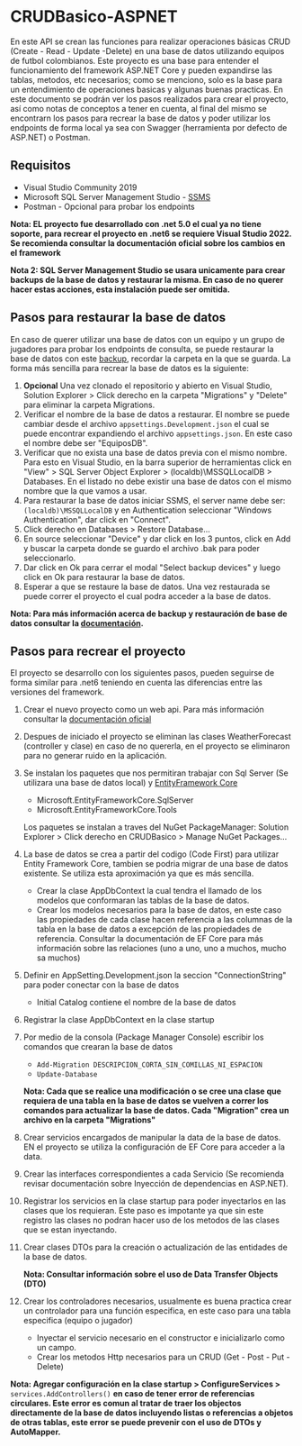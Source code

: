 # CRUDBasico-ASPNET
En este API se crean las funciones para realizar operaciones básicas CRUD (Create - Read - Update -Delete) en una base de datos utilizando equipos de futbol colombianos. Este proyecto es una base para entender el funcionamiento del framework ASP.NET Core y pueden expandirse las tablas, metodos, etc necesarios; como se menciono, solo es la base para un entendimiento de operaciones basicas y algunas buenas practicas.
En este documento se podrán ver los pasos realizados para crear el proyecto, así como notas de conceptos a tener en cuenta, al final del mismo se encontrarn los pasos para recrear la base de datos y poder utilizar los endpoints de forma local ya sea con Swagger (herramienta por defecto de ASP.NET) o Postman.

## Requisitos
- Visual Studio Community 2019
- Microsoft SQL Server Management Studio - [SSMS](https://learn.microsoft.com/en-us/sql/ssms/download-sql-server-management-studio-ssms?view=sql-server-ver16)
- Postman - Opcional para probar los endpoints

**Nota: EL proyecto fue desarrollado con .net 5.0 el cual ya no tiene soporte, para recrear el proyecto en .net6 se requiere Visual Studio 2022. Se recomienda consultar la documentación oficial sobre los cambios en el framework**

**Nota 2: SQL Server Management Studio se usara unicamente para crear backups de la base de datos y restaurar la misma. En caso de no querer hacer estas acciones, esta instalación puede ser omitida.**

## Pasos para restaurar la base de datos
En caso de querer utilizar una base de datos con un equipo y un grupo de jugadores para probar los endpoints de consulta, se puede restaurar la base de datos con este [backup](https://mega.nz/file/5WZEnKDQ#xgclYyYV-sUvT5uzdi_jDceaDZB_vFhzPWZSyaFVZlk), recordar la carpeta en la que se guarda.
La forma más sencilla para recrear la base de datos es la siguiente:
1. **Opcional** Una vez clonado el repositorio y abierto en Visual Studio, Solution Explorer > Click derecho en la carpeta "Migrations" y "Delete" para eliminar la carpeta Migrations.
2. Verificar el nombre de la base de datos a restaurar. El nombre se puede cambiar desde el archivo ```appsettings.Development.json``` el cual se puede encontrar expandiendo el archivo ```appsettings.json```. En este caso el nombre debe ser "EquiposDB".
3. Verificar que no exista una base de datos previa con el mismo nombre. Para esto en Visual Studio, en la barra superior de herramientas click en "View" > SQL Server Object Explorer > (localdb)\MSSQLLocalDB > Databases. En el listado no debe existir una base de datos con el mismo nombre que la que vamos a usar.
4. Para restaurar la base de datos iniciar SSMS, el server name debe ser: ```(localdb)\MSSQLLocalDB``` y en Authentication seleccionar "Windows Authentication", dar click en "Connect".
6. Click derecho en Databases > Restore Database...
7. En source seleccionar "Device" y dar click en los 3 puntos, click en Add y buscar la carpeta donde se guardo el archivo .bak para poder seleccionarlo.
8. Dar click en Ok para cerrar el modal "Select backup devices" y luego click en Ok para restaurar la base de datos.
9. Esperar a que se restaure la base de datos. Una vez restaurada se puede correr el proyecto el cual podra acceder a la base de datos.

**Nota: Para más información acerca de backup y restauración de base de datos consultar la [documentación](https://learn.microsoft.com/en-us/sql/relational-databases/backup-restore/quickstart-backup-restore-database?view=sql-server-ver16).**

## Pasos para recrear el proyecto
El proyecto se desarrollo con los siguientes pasos, pueden seguirse de forma similar para .net6 teniendo en cuenta las diferencias entre las versiones del framework.
1. Crear el nuevo proyecto como un web api. Para más información consultar la [documentación oficial](https://learn.microsoft.com/es-es/aspnet/core/tutorials/first-web-api?view=aspnetcore-6.0&tabs=visual-studio)
2. Despues de iniciado el proyecto se eliminan las clases WeatherForecast (controller y clase) en caso de no quererla, en el proyecto se eliminaron para no generar ruido en la aplicación.
3. Se instalan los paquetes que nos permitiran trabajar con Sql Server (Se utilizara una base de datos local) y [EntityFramework Core](https://www.entityframeworktutorial.net/efcore/entity-framework-core.aspx)
   - Microsoft.EntityFrameworkCore.SqlServer
   - Microsoft.EntityFrameworkCore.Tools

   Los paquetes se instalan a traves del NuGet PackageManager: Solution Explorer > Click derecho en CRUDBasico > Manage NuGet Packages...
4. La base de datos se crea a partir del codigo (Code First) para utilizar Entity Framework Core, tambien se podria migrar de una base de datos existente. Se utiliza esta aproximación ya que es más sencilla.
   - Crear la clase AppDbContext la cual tendra el llamado de los modelos que conformaran las tablas de la base de datos.
   - Crear los modelos necesarios para la base de datos, en este caso las propiedades de cada clase hacen referencia a las columnas de la tabla en la base de datos a excepción de las propiedades de referencia. Consultar la documentación de EF Core para más información sobre las relaciones (uno a uno, uno a muchos, mucho sa muchos)
5. Definir en AppSetting.Development.json la seccion "ConnectionString" para poder conectar con la base de datos
   - Initial Catalog contiene el nombre de la base de datos
6. Registrar la clase AppDbContext en la clase startup
7. Por medio de la consola (Package Manager Console) escribir los comandos que crearan la base de datos
   - ```Add-Migration DESCRIPCION_CORTA_SIN_COMILLAS_NI_ESPACION```
   - ```Update-Database```
   
   **Nota: Cada que se realice una modificación o se cree una clase que requiera de una tabla en la base de datos se vuelven a correr los comandos para actualizar la base de datos. Cada "Migration" crea un archivo en la carpeta "Migrations"**
8. Crear servicios encargados de manipular la data de la base de datos. EN el proyecto se utiliza la configuración de EF Core para acceder a la data.
9. Crear las interfaces correspondientes a cada Servicio (Se recomienda revisar documentación sobre Inyección de dependencias en ASP.NET).
10. Registrar los servicios en la clase startup para poder inyectarlos en las clases que los requieran. Este paso es impotante ya que sin este registro las clases no podran hacer uso de los metodos de las clases que se estan inyectando.
11. Crear clases DTOs para la creación o actualización de las entidades de la base de datos.

    **Nota: Consultar información sobre el uso de Data Transfer Objects (DTO)**
12. Crear los controladores necesarios, usualmente es buena practica crear un controlador para una función especifica, en este caso para una tabla especifica (equipo o jugador)
    - Inyectar el servicio necesario en el constructor e inicializarlo como un campo.
    - Crear los metodos Http necesarios para un CRUD (Get - Post - Put - Delete)

**Nota: Agregar configuración en la clase startup > ConfigureServices >** ```services.AddControllers()``` **en caso de tener error de referencias circulares. Este error es comun al tratar de traer los objectos directamente de la base de datos incluyendo listas o referencias a objetos de otras tablas, este error se puede prevenir con el uso de DTOs y AutoMapper.**
